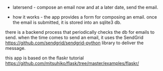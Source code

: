 - latersend -
compose an email now and at a later date, send the email.

- how it works -
the app provides a form for composing an email.  once the
email is submitted, it is stored into an sqlite3 db.

there is a backend process that periodically checks the db 
for emails to send.
when the time comes to send an email, it uses the SendGrid 
https://github.com/sendgrid/sendgrid-python
library to deliver the message.

this app is based on the flaskr tutorial 
https://github.com/mitsuhiko/flask/tree/master/examples/flaskr/

